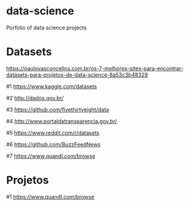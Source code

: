 # data-science
Porfolio of data science projects

# Datasets
https://paulovasconcellos.com.br/os-7-melhores-sites-para-encontrar-datasets-para-projetos-de-data-science-8a53c3b48329

#1 https://www.kaggle.com/datasets

#2 http://dados.gov.br/

#3 https://github.com/fivethirtyeight/data

#4 http://www.portaldatransparencia.gov.br/

#5 https://www.reddit.com/r/datasets

#6 https://github.com/BuzzFeedNews

#7 https://www.quandl.com/browse


# Projetos

#1 https://www.quandl.com/browse
